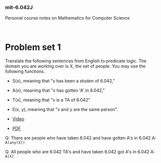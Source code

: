 ### mit-6.042J

Personal course notes on Mathematics for Computer Science

<br>

# Problem set 1

Translate the following sentences from English to predicate logic. The domain you are working over is X, the set of people. You may use the following functions.

- S(x), meaning that "x has been a studen of 6.042,"
- A(x), meaning that "x has gotten 'A' in 6.042,"
- T(x), meaning that "x is a TA of 6.042"
- E(x, y), meaning that "x and y are the same person".
 
- [Video](http://ocw.mit.edu/courses/electrical-engineering-and-computer-science/6-042j-mathematics-for-computer-science-fall-2010/video-lectures/lecture-1-introduction-and-proofs)
- [PDF](http://ocw.mit.edu/courses/electrical-engineering-and-computer-science/6-042j-mathematics-for-computer-science-fall-2010/assignments/MIT6_042JF10_assn01.pdf)

Q: There are people who have taken 6.042 and have gotten A's in 6.042
A: `A(any(X))`

Q: All people who are 6.042 TA's and have taken 6.042 got A's in 6.042
A: `A(X)`
